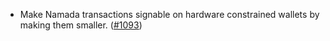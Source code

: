 - Make Namada transactions signable on hardware constrained wallets by making
  them smaller. ([#1093](https://github.com/anoma/namada/pull/1093))